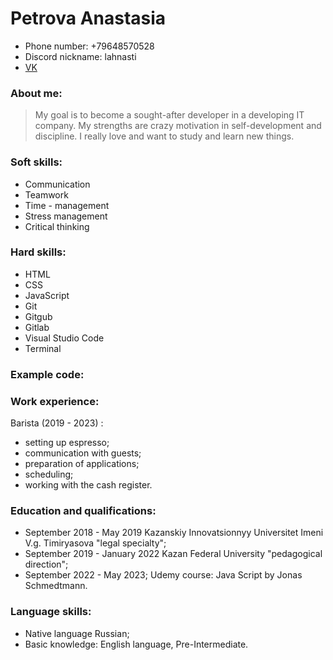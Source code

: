 # Petrova Anastasia
* Phone number: +79648570528
* Discord nickname: lahnasti
* [VK](https://vk.com/anastasilerm)
### About me:
> My goal is to become a sought-after developer in a developing IT company. My strengths are crazy motivation in self-development and discipline. I really love and want to study and learn new things. 
### Soft skills:
* Communication
* Teamwork
* Time - management 
* Stress management
* Critical thinking

### Hard skills:
* HTML
* CSS
* JavaScript
* Git
* Gitgub
* Gitlab
* Visual Studio Code
* Terminal
### Example code:

### Work experience:
Barista (2019 - 2023) : 
* setting up espresso;
* communication with guests;
* preparation of applications;
* scheduling;
* working with the cash register.
### Education and qualifications:
* September 2018 - May 2019 Kazanskiy Innovatsionnyy Universitet Imeni V.g. Timiryasova "legal specialty";
* September 2019 - January 2022 Kazan Federal University "pedagogical direction";
* September 2022 - May 2023; Udemy course: Java Script by Jonas Schmedtmann.
### Language skills:
* Native language Russian; 
* Basic knowledge: English language, Pre-Intermediate.
